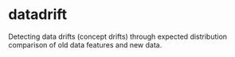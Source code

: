 # datadrift
Detecting data drifts (concept drifts) through expected distribution comparison of old data features and new data.
